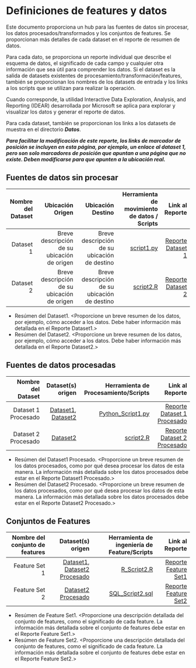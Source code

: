 # Definiciones de features y datos

Este documento proporciona un hub para las fuentes de datos sin procesar, los datos procesados/transformados y los conjuntos de features. Se proporcionan más detalles de cada dataset en el reporte de resumen de datos.

Para cada dato, se proporciona un reporte individual que describe el esquema de datos, el significado de cada campo y cualquier otra información que sea útil para comprender los datos. Si el dataset es la salida de datasets existentes de procesamiento/transformación/features, también se proporcionan los nombres de los datasets de entrada y los links a los scripts que se utilizan para realizar la operación.

Cuando corresponde, la utilidad Interactive Data Exploration, Analysis, and Reporting (IDEAR) desarrollada por Microsoft se aplica para explorar y visualizar los datos y generar el reporte de datos.

Para cada dataset, también se proporcionan los links a los datasets de muestra en el directorio _**Datos**_.


_**Para facilitar la modificación de este reporte, los links de marcador de posición se incluyen en esta página, por ejemplo, un enlace al dataset 1, pero son solo marcadores de posición que apuntan a una página que no existe. Deben modificarse para que apunten a la ubicación real.**_


## Fuentes de datos sin procesar

| Nombre del Dataset | Ubicación Origen   | Ubicación Destino  | Herramienta de movimiento de datos / Scripts | Link al Reporte |
| ---:| ---: | ---: | ---: | -----: |
| Dataset 1 | Breve descripción de su ubicación de origen | Breve descripción de su ubicación de destino | [script1.py](link/to/python/script/file/in/Code) | [Reporte Dataset 1](link/to/report1)|
| Dataset 2 | Breve descripción de su ubicación de origen | Breve descripción de su ubicación de destino | [script2.R](link/to/R/script/file/in/Code) | [Reporte Dataset 2](link/to/report2)|

* Resúmen del Dataset1. <Proporcione un breve resumen de los datos, por ejemplo, cómo acceder a los datos. Debe haber información más detallada en el Reporte Dataset1.>
* Resúmen del Dataset2. <Proporcione un breve resumen de los datos, por ejemplo, cómo acceder a los datos. Debe haber información más detallada en el Reporte Dataset2.> 

## Fuentes de datos procesadas

| Nombre del Dataset | Dataset(s) origen   | Herramienta de Procesamiento/Scripts | Link al Reporte |
| ---:| ---: | ---: | ---: | 
| Dataset 1 Procesado | [Dataset1](link/to/dataset1/report), [Dataset2](link/to/dataset2/report) | [Python_Script1.py](link/to/python/script/file/in/Code) | [Reporte Dataset 1 Procesado](link/to/report1)|
| Dataset 2 Procesado | [Dataset2](link/to/dataset2/report) |[script2.R](link/to/R/script/file/in/Code) | [Reporte Dataset 2 Procesado](link/to/report2)|

* Resúmen del Dataset1 Procesado. <Proporcione un breve resumen de los datos procesados, como por qué desea procesar los datos de esta manera. La información más detallada sobre los datos procesados debe estar en el Reporte Dataset1 Procesado.>
* Resúmen del Dataset2 Procesado. <Proporcione un breve resumen de los datos procesados, como por qué desea procesar los datos de esta manera. La información más detallada sobre los datos procesados debe estar en el Reporte Dataset2 Procesado.> 

## Conjuntos de Features

| Nombre del conjunto de features | Dataset(s) origen  | Herramienta de ingeniería de Feature/Scripts | Link al Reporte |
| ---:| ---: | ---: | ---: | 
| Feature Set 1 | [Dataset1](link/to/dataset1/report), [Dataset2 Procesado](link/to/dataset2/report) | [R_Script2.R](link/to/R/script/file/in/Code) | [Reporte Feature Set1](link/to/report1)|
| Feature Set 2 | [Dataset2 Procesado](link/to/dataset2/report) |[SQL_Script2.sql](link/to/sql/script/file/in/Code) | [Reporte Feature Set2](link/to/report2)|

* Resúmen de Feature Set1. <Proporcione una descripción detallada del conjunto de features, como el significado de cada feature. La información más detallada sobre el conjunto de features debe estar en el Reporte Feature Set1.>
* Resúmen de Feature Set2. <Proporcione una descripción detallada del conjunto de features, como el significado de cada feature. La información más detallada sobre el conjunto de features debe estar en el Reporte Feature Set2.>
